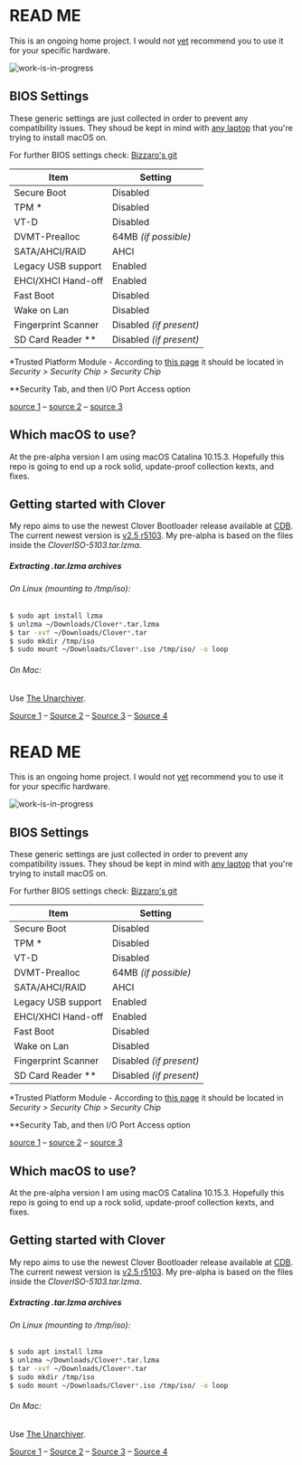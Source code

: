 # READ ME

This is an ongoing home project.
I would not <ins>yet</ins> recommend you to use it for your specific hardware.

![work-is-in-progress](https://pngimg.com/uploads/under_construction/under_construction_PNG18.png)

## BIOS Settings

These generic settings are just collected in order to prevent any compatibility issues. They shoud be kept in mind with [any laptop](https://fewtarius.gitbook.io/laptopguide/before-you-start/bios-configuration) that you're trying to install macOS on.

For further BIOS settings check: [Bizzaro's git](https://github.com/Bizzaro/x230-osx)

| Item | Setting |
| ------ | ------ |
| Secure Boot | Disabled |
| TPM * | Disabled |
| VT-D | Disabled |
| DVMT-Prealloc | 64MB *(if possible)* |
| SATA/AHCI/RAID | AHCI |
| Legacy USB support | Enabled |
| EHCI/XHCI Hand-off | Enabled |
| Fast Boot | Disabled |
| Wake on Lan | Disabled |
| Fingerprint Scanner | Disabled *(if present)* |
| SD Card Reader ** | Disabled *(if present)* |

*Trusted Platform Module - According to [this page](https://wiki.archlinux.org/index.php/Lenovo_ThinkPad_X230#Trusted_Platform_Module) it should be located in *Security > Security Chip > Security Chip* 

**Security Tab, and then I/O Port Access option

[source 1](https://fewtarius.gitbook.io/laptopguide/before-you-start/bios-configuration) – [source 2](https://github.com/Bizzaro/x230-osx) – [source 3](https://wiki.archlinux.org/index.php/Lenovo_ThinkPad_X230#Trusted_Platform_Module) 
## Which macOS to use?

At the pre-alpha version I am using macOS Catalina 10.15.3. 
Hopefully this repo is going to end up a rock solid, update-proof collection kexts, and fixes.

## Getting started with Clover

My repo aims to use the newest Clover Bootloader release available at [CDB](https://cloverdb.com). 
The current newest version is [v2.5 r5103](https://github.com/Dids/clover-builder/releases/tag/v2.5k_r5103). My pre-alpha is based on the files inside the *CloverISO-5103.tar.lzma*.

##### Extracting .tar.lzma archives

###### On Linux *(mounting to /tmp/iso)*:

```sh
$ sudo apt install lzma
$ unlzma ~/Downloads/Clover*.tar.lzma
$ tar -xvf ~/Downloads/Clover*.tar
$ sudo mkdir /tmp/iso
$ sudo mount ~/Downloads/Clover*.iso /tmp/iso/ -o loop
```

###### On Mac:
Use [The Unarchiver](https://theunarchiver.com).

[Source 1](https://cloverdb.com/) – [Source 2](https://github.com/Dids/clover-builder/releases/tag/v2.5k_r5103) – [Source 3](http://www.e7z.org/open-lzma-tlz.htm) – [Source 4](https://fewtarius.gitbook.io/laptopguide/prepare-install-macos/preparing-the-usb-media#create-the-clover-structure)
# READ ME

This is an ongoing home project.
I would not <ins>yet</ins> recommend you to use it for your specific hardware.

![work-is-in-progress](https://pngimg.com/uploads/under_construction/under_construction_PNG18.png)

## BIOS Settings

These generic settings are just collected in order to prevent any compatibility issues. They shoud be kept in mind with [any laptop](https://fewtarius.gitbook.io/laptopguide/before-you-start/bios-configuration) that you're trying to install macOS on.

For further BIOS settings check: [Bizzaro's git](https://github.com/Bizzaro/x230-osx)

| Item | Setting |
| ------ | ------ |
| Secure Boot | Disabled |
| TPM * | Disabled |
| VT-D | Disabled |
| DVMT-Prealloc | 64MB *(if possible)* |
| SATA/AHCI/RAID | AHCI |
| Legacy USB support | Enabled |
| EHCI/XHCI Hand-off | Enabled |
| Fast Boot | Disabled |
| Wake on Lan | Disabled |
| Fingerprint Scanner | Disabled *(if present)* |
| SD Card Reader ** | Disabled *(if present)* |

*Trusted Platform Module - According to [this page](https://wiki.archlinux.org/index.php/Lenovo_ThinkPad_X230#Trusted_Platform_Module) it should be located in *Security > Security Chip > Security Chip* 

**Security Tab, and then I/O Port Access option

[source 1](https://fewtarius.gitbook.io/laptopguide/before-you-start/bios-configuration) – [source 2](https://github.com/Bizzaro/x230-osx) – [source 3](https://wiki.archlinux.org/index.php/Lenovo_ThinkPad_X230#Trusted_Platform_Module) 
## Which macOS to use?

At the pre-alpha version I am using macOS Catalina 10.15.3. 
Hopefully this repo is going to end up a rock solid, update-proof collection kexts, and fixes.

## Getting started with Clover

My repo aims to use the newest Clover Bootloader release available at [CDB](https://cloverdb.com). 
The current newest version is [v2.5 r5103](https://github.com/Dids/clover-builder/releases/tag/v2.5k_r5103). My pre-alpha is based on the files inside the *CloverISO-5103.tar.lzma*.

##### Extracting .tar.lzma archives

###### On Linux *(mounting to /tmp/iso)*:

```sh
$ sudo apt install lzma
$ unlzma ~/Downloads/Clover*.tar.lzma
$ tar -xvf ~/Downloads/Clover*.tar
$ sudo mkdir /tmp/iso
$ sudo mount ~/Downloads/Clover*.iso /tmp/iso/ -o loop
```

###### On Mac:
Use [The Unarchiver](https://theunarchiver.com).

[Source 1](https://cloverdb.com/) – [Source 2](https://github.com/Dids/clover-builder/releases/tag/v2.5k_r5103) – [Source 3](http://www.e7z.org/open-lzma-tlz.htm) – [Source 4](https://fewtarius.gitbook.io/laptopguide/prepare-install-macos/preparing-the-usb-media#create-the-clover-structure)

